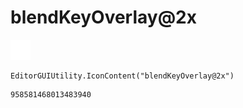 # blendKeyOverlay@2x
![](/img/blendKeyOverlay@2x.png)

``` CSharp
EditorGUIUtility.IconContent("blendKeyOverlay@2x")
```
```
958581468013483940
```
